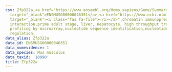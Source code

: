 ```yaml
---
csv: Zfp322a,<a href="https://www.ensembl.org/Homo_sapiens/Gene/Summary?db=core;g=ENSMUSG00000046351"
  target="_blank">ENSMUSG00000046351</a>,<a href="https://www.ncbi.nlm.nih.gov/pubmed/23834426"
  target="_blank"><i class="fas fa-file"></i></a>",chromatin immunoprecipitation assay,direct
  interaction,prime adult stage, liver, Hepatocyte, high throughput transcription
  profiling by microarray,nucleotide sequence identification,nucleotide sequence identification,transcriptional
  regulation,
data_alias: Zfp322a
data_id: ENSMUSG00000046351
data_numevidence: 1
data_species: Mus musculus
data_taxid: '10090'
title: Zfp322a
---
```

